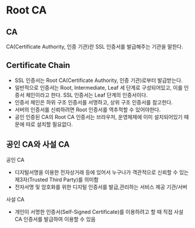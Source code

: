 # Root CA

## CA

CA(Certificate Authority, 인증 기관)란 SSL 인증서를 발급해주는 기관을 말한다.

## Certificate Chain

- SSL 인증서는 Root CA(Certificate Authority, 인증 기관)로부터 발급받는다.
- 일반적으로 인증서는 Root, Intermediate, Leaf 세 단계로 구성되어있고, 이를 인증서 체인이라고 한다. SSL 인증서는 Leaf 단계의 인증서이다.
- 인증서 체인은 하위 구조 인증서를 서명하고, 상위 구조 인증서를 참고한다.
- 서버의 인증서를 신뢰하려면 Root 인증서를 역추적할 수 있어야한다.
- 공인 인증된 CA의 Root CA 인증서는 브라우저, 운영체제에 이미 설치되어있기 때문에 따로 설치할 필요없다.

## 공인 CA와 사설 CA

공인 CA

- 디지털서명을 이용한 전자상거래 등에 있어서 누구나가 객관적으로 신뢰할 수 있는
  제3자(Trusted Third Party)를 의미함
- 전자서명 및 암호화를 위한 디지털 인증서를 발급,관리하는 서비스 제공 기관/서버

사설 CA<br>

- 개인이 서명한 인증서(Self-Signed Certificate)를 이용하려고 할 때 직접 사설 CA 인증서를 발급하여 이용할 수 있음
